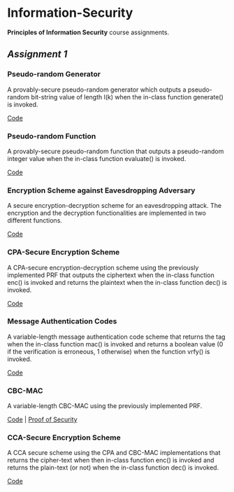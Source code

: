 # Information-Security

**Principles of Information Security** course assignments.

## *Assignment 1*

### Pseudo-random Generator
A provably-secure pseudo-random generator which outputs a pseudo-random bit-string value of length l(k) when the in-class function generate() is invoked.

[Code](A1/PRG/PRG.py)

### Pseudo-random Function
A provably-secure pseudo-random function that outputs a pseudo-random integer value when the in-class function evaluate() is invoked.

[Code](A1/PRF/PRF.py)

### Encryption Scheme against Eavesdropping Adversary
A secure encryption-decryption scheme for an eavesdropping attack. The encryption and the decryption functionalities are implemented in two different functions.

[Code](A1/EAV/EAV.py)

### CPA-Secure Encryption Scheme
A CPA-secure encryption-decryption scheme using the previously implemented PRF that outputs the ciphertext when the in-class function enc() is invoked and returns the plaintext when the in-class function dec() is invoked.

[Code](A1/CPA/CPA.py)

### Message Authentication Codes
A variable-length message authentication code scheme that returns the tag when the in-class function mac() is invoked and returns a boolean value (0 if the verification is erroneous, 1 otherwise) when the function vrfy() is invoked.

[Code](A1/MAC/MAC.py)

### CBC-MAC
A variable-length CBC-MAC using the previously implemented PRF.

[Code](A1/CBC-MAC/CBC-MAC.py) | [Proof of Security](A1/CBC-MAC/CBC-MAC.pdf)

### CCA-Secure Encryption Scheme
A CCA secure scheme using the CPA and CBC-MAC implementations that returns the cipher-text when then in-class function enc() is invoked and returns the plain-text (or not) when the in-class function dec() is invoked. 

[Code](A1/CCA/CCA.py)

